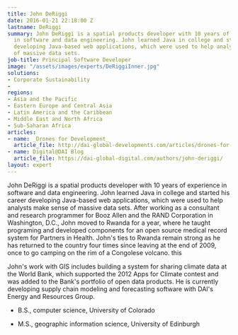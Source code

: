 ```yaml
---
title: John DeRiggi
date: 2016-01-21 22:18:00 Z
lastname: DeRiggi
summary: John DeRiggi is a spatial products developer with 10 years of experience
  in software and data engineering. John learned Java in college and started his career
  developing Java-based web applications, which were used to help analysts make sense
  of massive data sets.
job-title: Principal Software Developer
image: "/assets/images/experts/DeRiggiInner.jpg"
solutions:
- Corporate Sustainability
- 
regions:
- Asia and the Pacific
- Eastern Europe and Central Asia
- Latin America and the Caribbean
- Middle East and North Africa
- Sub-Saharan Africa
articles:
- name: _Drones for Development_
  article_file: http://dai-global-developments.com/articles/drones-for-development/
- name: Digital@DAI Blog
  article_file: https://dai-global-digital.com/authors/john-deriggi/
layout: expert
---
```


John DeRiggi is a spatial products developer with 10 years of experience in software and data engineering. John learned Java in college and started his career developing Java-based web applications, which were used to help analysts make sense of massive data sets. After working as a consultant and research programmer for Booz Allen and the RAND Corporation in Washington, D.C., John moved to Rwanda for a year, where he taught programing and developed components for an open source medical record system for Partners in Health. John's ties to Rwanda remain strong as he has returned to the country four times since leaving at the end of 2009, once to go camping on the rim of a Congolese volcano. this

John's work with GIS includes building a system for sharing climate data at the World Bank, which supported the 2012 Apps for Climate contest and was added to the Bank's portfolio of open data products. He is currently developing supply chain modeling and forecasting software with DAI's Energy and Resources Group.

* B.S., computer science, University of Colorado

* M.S., geographic information science, University of Edinburgh